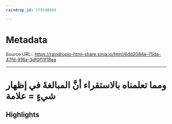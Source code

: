 ```yaml
---
raindrop_id: 579348804

---
```


# Metadata
Source URL:: https://raindropio-html-share.sinja.io/html/6dd2084e-75da-47fd-916a-3df0f11f18ea


---
# ومما تعلمناه بالاستقراء أنَّ المبالغةَ في إظهار شيءٍ = علامة



## Highlights
